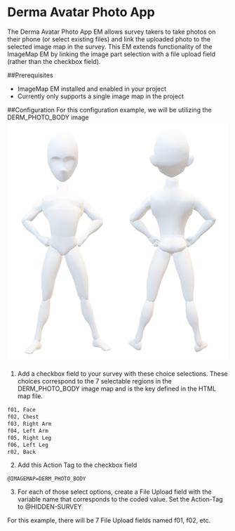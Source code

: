 # Derma Avatar Photo App

The Derma Avatar Photo App EM allows survey takers to take photos on their phone (or
select existing files) and link the uploaded photo to the selected image map in the
survey. This EM extends functionality of the ImageMap EM by linking the image part
selection with a file upload field (rather than the checkbox field).

##Prerequisites

* ImageMap EM installed and enabled in your project
* Currently only supports a single image map in the project

##Configuration
For this configuration example, we will be utilizing the DERM_PHOTO_BODY image
![DERM_PHOTO_BODY](./img/derm_photo_body.png)
1. Add a checkbox field to your survey with these choice selections. These choices
correspond to the 7 selectable regions in the DERM_PHOTO_BODY image map and is the
key defined in the HTML map file.

```
f01, Face
f02, Chest
f03, Right Arm
f04, Left Arm
f05, Right Leg
f06, Left Leg
r02, Back
```

2. Add this Action Tag to the checkbox field
```
@IMAGEMAP=DERM_PHOTO_BODY
```
3. For each of those select options, create a File Upload field with the variable name that corresponds to the coded value.
Set the Action-Tag to @HIDDEN-SURVEY

For this example, there will be 7 File Upload fields named f01, f02, etc.

